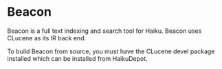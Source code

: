 # Beacon

Beacon is a full text indexing and search tool for Haiku. Beacon uses CLucene as its IR back end.

To build Beacon from source, you must have the CLucene devel package installed which can be installed from HaikuDepot.
